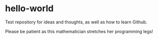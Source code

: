 # hello-world
Test repository for ideas and thoughts, as well as how to learn Github.

Please be patient as this mathematician stretches her programming legs!
